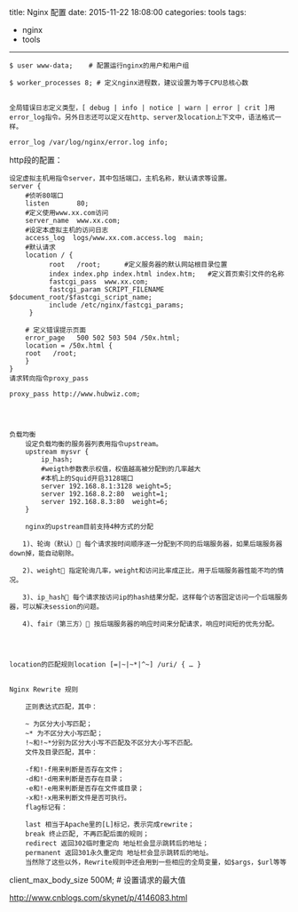 title: Nginx 配置
date: 2015-11-22 18:08:00
categories: tools
tags:
  - nginx
  - tools
---

	$ user www-data; 	# 配置运行nginx的用户和用户组

	$ worker_processes 8; # 定义nginx进程数，建议设置为等于CPU总核心数


	全局错误日志定义类型，[ debug | info | notice | warn | error | crit ]用error_log指令。另外日志还可以定义在http、server及location上下文中，语法格式一样。

	error_log /var/log/nginx/error.log info;

http段的配置：

	


	设定虚拟主机用指令server，其中包括端口，主机名称，默认请求等设置。
	server {
	    #侦听80端口
	    listen       80;
	    #定义使用www.xx.com访问
	    server_name  www.xx.com;
	    #设定本虚拟主机的访问日志
	    access_log  logs/www.xx.com.access.log  main;
	    #默认请求
	    location / {
	          root   /root;      #定义服务器的默认网站根目录位置
	          index index.php index.html index.htm;   #定义首页索引文件的名称
	          fastcgi_pass  www.xx.com;
	          fastcgi_param SCRIPT_FILENAME $document_root/$fastcgi_script_name;
	          include /etc/nginx/fastcgi_params;
	     }
	 
	    # 定义错误提示页面
	    error_page   500 502 503 504 /50x.html; 
	    location = /50x.html {
	    root   /root;
	    }
	}
	请求转向指令proxy_pass

	proxy_pass http://www.hubwiz.com;




	负载均衡
		设定负载均衡的服务器列表用指令upstream。
		upstream mysvr {
			ip_hash;
		    #weigth参数表示权值，权值越高被分配到的几率越大
		    #本机上的Squid开启3128端口
		    server 192.168.8.1:3128 weight=5;
		    server 192.168.8.2:80  weight=1;
		    server 192.168.8.3:80  weight=6;
		}

		nginx的upstream目前支持4种方式的分配

	　　1)、轮询（默认） 每个请求按时间顺序逐一分配到不同的后端服务器，如果后端服务器down掉，能自动剔除。

	　　2)、weight 指定轮询几率，weight和访问比率成正比，用于后端服务器性能不均的情况。

	　　3)、ip_hash 每个请求按访问ip的hash结果分配，这样每个访客固定访问一个后端服务器，可以解决session的问题。

	　　4)、fair（第三方） 按后端服务器的响应时间来分配请求，响应时间短的优先分配。




	location的匹配规则location [=|~|~*|^~] /uri/ { … }


	Nginx Rewrite 规则

		正则表达式匹配，其中：

		~ 为区分大小写匹配；
		~* 为不区分大小写匹配；
		!~和!~*分别为区分大小写不匹配及不区分大小写不匹配。
		文件及目录匹配，其中：

		-f和!-f用来判断是否存在文件；
		-d和!-d用来判断是否存在目录；
		-e和!-e用来判断是否存在文件或目录；
		-x和!-x用来判断文件是否可执行。
		flag标记有：

		last 相当于Apache里的[L]标记，表示完成rewrite；
		break 终止匹配, 不再匹配后面的规则；
		redirect 返回302临时重定向 地址栏会显示跳转后的地址；
		permanent 返回301永久重定向 地址栏会显示跳转后的地址。
		当然除了这些以外，Rewrite规则中还会用到一些相应的全局变量，如$args，$url等等



 client_max_body_size 500M;			# 设置请求的最大值

http://www.cnblogs.com/skynet/p/4146083.html


